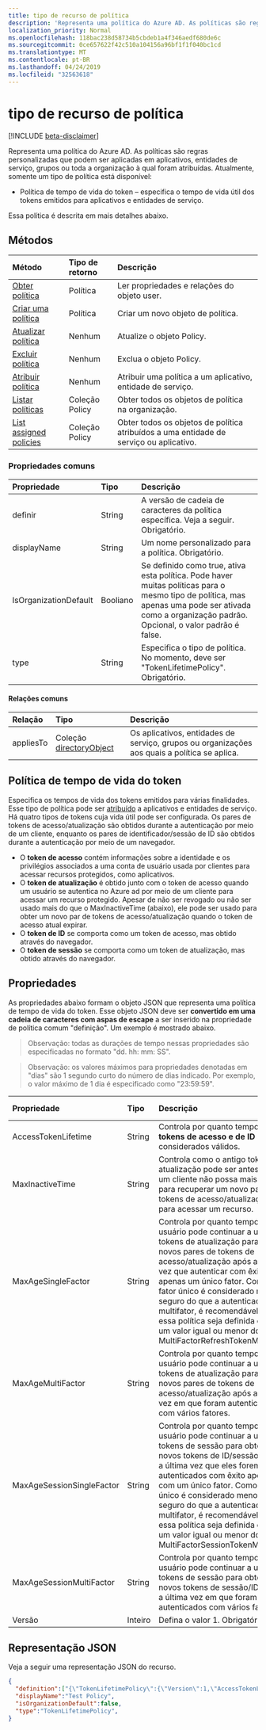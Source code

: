 ```yaml
---
title: tipo de recurso de política
description: 'Representa uma política do Azure AD. As políticas são regras personalizadas que podem ser aplicadas em aplicativos, entidades de serviço, grupos ou toda a organização à qual foram atribuídas. Atualmente, somente um tipo de política está disponível:'
localization_priority: Normal
ms.openlocfilehash: 118bac238d58734b5cbdeb1a4f346aedf680de6c
ms.sourcegitcommit: 0ce657622f42c510a104156a96bf1f1f040bc1cd
ms.translationtype: MT
ms.contentlocale: pt-BR
ms.lasthandoff: 04/24/2019
ms.locfileid: "32563618"
---
```

# <a name="policy-resource-type"></a>tipo de recurso de política

[!INCLUDE [beta-disclaimer](../../includes/beta-disclaimer.md)]

Representa uma política do Azure AD. As políticas são regras personalizadas que podem ser aplicadas em aplicativos, entidades de serviço, grupos ou toda a organização à qual foram atribuídas. Atualmente, somente um tipo de política está disponível:

- Política de tempo de vida do token – especifica o tempo de vida útil dos tokens emitidos para aplicativos e entidades de serviço.

Essa política é descrita em mais detalhes abaixo.

## <a name="methods"></a>Métodos
| Método       | Tipo de retorno  |Descrição|
|:---------------|:--------|:----------|
| [Obter política](../api/policy-get.md) |Política|Ler propriedades e relações do objeto user.|
|[Criar uma política](../api/policy-post.md)|Política|Criar um novo objeto de política.|
|[Atualizar política](../api/policy-update.md)|Nenhum|Atualize o objeto Policy.|
|[Excluir política](../api/policy-delete.md)|Nenhum|Exclua o objeto Policy.|
|[Atribuir política](../api/policy-assign.md)|Nenhum|Atribuir uma política a um aplicativo, entidade de serviço.|
|[Listar políticas](../api/policy-list.md)|Coleção Policy|Obter todos os objetos de política na organização.|
|[List assigned policies](../api/policy-list-assigned.md)|Coleção Policy|Obter todos os objetos de política atribuídos a uma entidade de serviço ou aplicativo.|

### <a name="common-properties"></a>Propriedades comuns
| Propriedade     | Tipo   |Descrição|
|:---------------|:--------|:----------|
|definir|String|A versão de cadeia de caracteres da política específica. Veja a seguir. Obrigatório.|
|displayName|String|Um nome personalizado para a política. Obrigatório.|
|IsOrganizationDefault|Booliano|Se definido como true, ativa esta política. Pode haver muitas políticas para o mesmo tipo de política, mas apenas uma pode ser ativada como a organização padrão. Opcional, o valor padrão é false.|
|type|String|Especifica o tipo de política. No momento, deve ser "TokenLifetimePolicy". Obrigatório.|

#### <a name="common-relationships"></a>Relações comuns
|Relação|Tipo|Descrição|
|:-------------|:-----------|:-----------|
|appliesTo|Coleção [directoryObject](../resources/directoryobject.md)|Os aplicativos, entidades de serviço, grupos ou organizações aos quais a política se aplica.|

## <a name="token-lifetime-policy"></a>Política de tempo de vida do token
Especifica os tempos de vida dos tokens emitidos para várias finalidades. Esse tipo de política pode ser [atribuído](../api/policy-assign.md) a aplicativos e entidades de serviço. Há quatro tipos de tokens cuja vida útil pode ser configurada. Os pares de tokens de acesso/atualização são obtidos durante a autenticação por meio de um cliente, enquanto os pares de identificador/sessão de ID são obtidos durante a autenticação por meio de um navegador.

- O **token de acesso** contém informações sobre a identidade e os privilégios associados a uma conta de usuário usada por clientes para acessar recursos protegidos, como aplicativos.
- O **token de atualização** é obtido junto com o token de acesso quando um usuário se autentica no Azure ad por meio de um cliente para acessar um recurso protegido. Apesar de não ser revogado ou não ser usado mais do que o MaxInactiveTime (abaixo), ele pode ser usado para obter um novo par de tokens de acesso/atualização quando o token de acesso atual expirar.
- O **token de ID** se comporta como um token de acesso, mas obtido através do navegador.
- O **token de sessão** se comporta como um token de atualização, mas obtido através do navegador.

## <a name="properties"></a>Propriedades
As propriedades abaixo formam o objeto JSON que representa uma política de tempo de vida do token. Esse objeto JSON deve ser **convertido em uma cadeia de caracteres com aspas de escape** a ser inserido na propriedade de política comum "definição". Um exemplo é mostrado abaixo.

>Observação: todas as durações de tempo nessas propriedades são especificadas no formato "dd. hh: mm: SS".

>Observação: os valores máximos para propriedades denotadas em "dias" são 1 segundo curto do número de dias indicado. Por exemplo, o valor máximo de 1 dia é especificado como "23:59:59".

| Propriedade     | Tipo   |Descrição| Valor mínimo | Valor máximo | Valor padrão|
|:---------------|:--------|:----------|:--------|:--------|:----|
|AccessTokenLifetime|String|Controla por quanto tempo **os tokens de acesso e de ID** são considerados válidos.|10 minutos|1 dia|1 hour|
|MaxInactiveTime|String|Controla como o antigo token de atualização pode ser antes que um cliente não possa mais usá-lo para recuperar um novo par de tokens de acesso/atualização para acessar um recurso.|10 minutos|90 dias|14 dias|
|MaxAgeSingleFactor|String|Controla por quanto tempo um usuário pode continuar a usar tokens de atualização para obter novos pares de tokens de acesso/atualização após a última vez que autenticar com êxito apenas um único fator. Como o fator único é considerado menos seguro do que a autenticação multifator, é recomendável que essa política seja definida como um valor igual ou menor do que o MultiFactorRefreshTokenMaxAge.|10 minutos|até a revogação|365 dias ou até-revogados|
|MaxAgeMultiFactor|String|Controla por quanto tempo um usuário pode continuar a usar os tokens de atualização para obter novos pares de tokens de acesso/atualização após a última vez em que foram autenticados com vários fatores.|10 minutos|até a revogação|365 dias ou até-revogados|
|MaxAgeSessionSingleFactor|String|Controla por quanto tempo um usuário pode continuar a usar tokens de sessão para obter novos tokens de ID/sessão após a última vez que eles forem autenticados com êxito apenas com um único fator. Como o fator único é considerado menos seguro do que a autenticação multifator, é recomendável que essa política seja definida como um valor igual ou menor do que o MultiFactorSessionTokenMaxAge|10 minutos|até a revogação|365 ou até-revogado|
|MaxAgeSessionMultiFactor|String|Controla por quanto tempo um usuário pode continuar a usar tokens de sessão para obter novos tokens de sessão/ID após a última vez em que foram autenticados com vários fatores.|10 minutos|até a revogação|365 ou até-revogado|
|Versão|Inteiro|Defina o valor 1. Obrigatório.|Nenhum|Nenhum|Nenhum|

## <a name="json-representation"></a>Representação JSON
Veja a seguir uma representação JSON do recurso.

```json
{
  "definition":["{\"TokenLifetimePolicy\":{\"Version\":1,\"AccessTokenLifetime\":\"8:00:00\",\"MaxInactiveTime\":\"20:00:00\",}}"],
  "displayName":"Test Policy",
  "isOrganizationDefault":false,
  "type":"TokenLifetimePolicy",
}
```
<!--
{
  "type": "#page.annotation",
  "suppressions": [
    "Error: /api-reference/beta/resources/policy.md:\r\n      Exception processing links.\r\n    System.ArgumentException: Link Definition was null. Link text: !INCLUDE [beta-disclaimer](../../includes/beta-disclaimer.md)\r\n      at ApiDoctor.Validation.DocFile.get_LinkDestinations()\r\n      at ApiDoctor.Validation.DocSet.ValidateLinks(Boolean includeWarnings, String[] relativePathForFiles, IssueLogger issues, Boolean requireFilenameCaseMatch, Boolean printOrphanedFiles)"
  ]
}
-->
